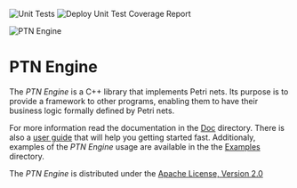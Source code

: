 ![Unit Tests](https://github.com/vldtecno/PTN-Engine/actions/workflows/cmake.yml/badge.svg?branch=master)
![Deploy Unit Test Coverage Report](https://github.com/vldtecno/PTN-Engine/actions/workflows/static.yml/badge.svg?branch=master)


![PTN Engine](<Doc/Logo/PTN%20Engine%20Logo.svg> "PTN Engine")

# PTN Engine 
The *PTN Engine* is a C++ library that implements Petri nets.
Its purpose is to provide a framework to other programs, enabling them
to have their business logic formally defined by Petri nets.

For more information read the documentation in the [Doc](Doc) directory. There is also 
a [user guide](Doc/User%20Guide/UserGuide.md) that will help you getting started fast. Additionaly, examples of
the *PTN Engine* usage are available in the the [Examples](Examples) directory.

The *PTN Engine* is distributed under the [Apache License, Version 2.0](
http://www.apache.org/licenses/LICENSE-2.0) 

